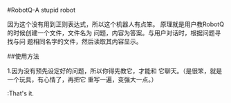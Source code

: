 #RobotQ-A stupid robot

因为这个没有用到正则表达式，所以这个机器人有点笨。
原理就是用户教RobotQ的时候创建一个文件，文件名为
问题，内容为答案。与用户对话时，根据问题寻找与问
题相同名字的文件，然后读取其内容显示。

##使用方法

1.因为没有预先设定好的问题，所以你得先教它，才能和
  它聊天。（是很笨，就是一个玩具，有心情了，再把它
  重写一遍，变强大一点。）


:That's it.
